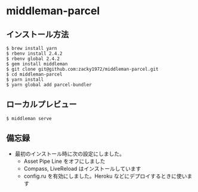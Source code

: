 # middleman-parcel

## インストール方法

```
$ brew install yarn
$ rbenv install 2.4.2
$ rbenv global 2.4.2
$ gem install middleman
$ git clone git@github.com:zacky1972/middleman-parcel.git
$ cd middleman-parcel
$ yarn install
$ yarn global add parcel-bundler
```

## ローカルプレビュー

```
$ middleman serve
```

## 備忘録

* 最初のインストール時に次の設定にしました。
  * Asset Pipe Line をオフにしました
  * Compass, LiveReload はインストールしています
  * config.ru を有効にしました。Heroku などにデプロイするときに使います
